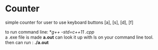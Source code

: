 # Counter
simple counter for user to use keyboard buttons [a], [s], [d], [f] 

to run command line:   **g++ -std=c++11 *.cpp**  <br />
a .exe file is made **a.out** can look it up with ls on your command line tool.   <br />
then can run :   **./a.out**  <br />
